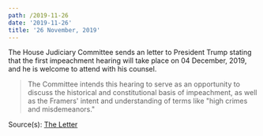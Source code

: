 ```yaml
---
path: /2019-11-26
date: '2019-11-26'
title: '26 November, 2019'
---
```

The House Judiciary Committee sends an letter to President Trump stating that the first impeachment hearing will take place on 04 December, 2019, and he is welcome to attend with his counsel. 

> The Committee intends this hearing to serve as an opportunity to discuss the historical and constitutional basis of impeachment, as well as the Framers' intent and understanding of terms like "high crimes and misdemeanors."

<span class="sources">

Source(s): [The Letter](https://assets.documentcloud.org/documents/6561183/Download-5.pdf)

</span>
